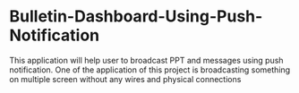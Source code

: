 # Bulletin-Dashboard-Using-Push-Notification

This application will help user to broadcast PPT and messages using push notification. One of the application of this project is broadcasting something on multiple screen without any wires and physical connections
